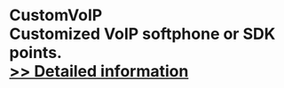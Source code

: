 # CustomVoIP<br />Customized VoIP softphone or SDK points.<br />[>> Detailed information](https://secure.shareit.com/shareit/product.html?productid=300909604&affiliateid=200057808)